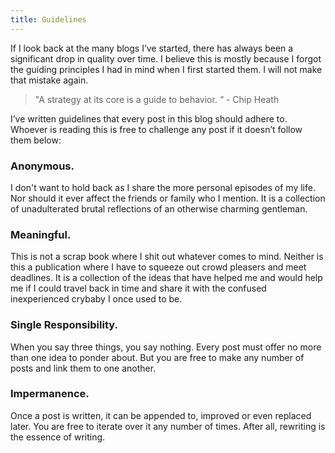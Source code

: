```yaml
---
title: Guidelines
---
```


If I look back at the many blogs I’ve started, there has always been a significant drop in quality over time. I believe this is mostly because I forgot the guiding principles I had in mind when I first started them. I will not make that mistake again. 
 
> "A strategy at its core is a guide to behavior. “ - Chip Heath

I’ve written guidelines that every post in this blog should adhere to. Whoever is reading this is free to challenge any post if it doesn’t follow them below:

### Anonymous. 
I don't want to hold back as I share the more personal episodes of my life. Nor should it ever affect the friends or family who I mention. It is a collection of unadulterated brutal reflections of an otherwise charming gentleman. 

### Meaningful. 
This is not a scrap book where I shit out whatever comes to mind. Neither is this a publication where I have to squeeze out crowd pleasers and meet deadlines. It is a collection of the ideas that have helped me and would help me if I could travel back in time and share it with the confused inexperienced crybaby I once used to be. 

### Single Responsibility. 
When you say three things, you say nothing. Every post must offer no more than one idea to ponder about. But you are free to make any number of posts and link them to one another. 

### Impermanence.  
Once a post is written, it can be appended to, improved or even replaced later. You are free to iterate over it any number of times. After all, rewriting is the essence of writing.
